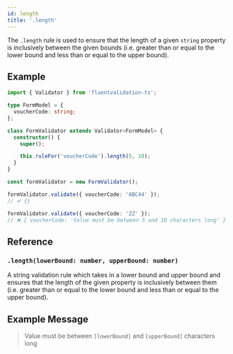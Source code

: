 ```yaml
---
id: length
title: '.length'
---
```


The `.length` rule is used to ensure that the length of a given `string` property is inclusively between the given bounds (i.e. greater than or equal to the lower bound and less than or equal to the upper bound).

## Example

```typescript
import { Validator } from 'fluentvalidation-ts';

type FormModel = {
  voucherCode: string;
};

class FormValidator extends Validator<FormModel> {
  constructor() {
    super();

    this.ruleFor('voucherCode').length(5, 10);
  }
}

const formValidator = new FormValidator();

formValidator.validate({ voucherCode: 'ABC44' });
// ✔ {}

formValidator.validate({ voucherCode: 'ZZ' });
// ❌ { voucherCode: 'Value must be between 5 and 10 characters long' }
```

## Reference

### `.length(lowerBound: number, upperBound: number)`

A string validation rule which takes in a lower bound and upper bound and ensures that the length of the given property is inclusively between them (i.e. greater than or equal to the lower bound and less than or equal to the upper bound).

## Example Message

> Value must be between `[lowerBound]` and `[upperBound]` characters long
